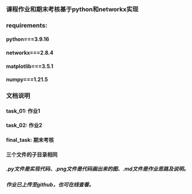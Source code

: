 ### 课程作业和期末考核基于python和networkx实现

### requirements:
#### python===3.9.16    
#### networkx===2.8.4    
#### matplotlib===3.5.1
#### numpy===1.21.5

### 文档说明
#### task_01: 作业1
#### task_02: 作业2
#### final_task: 期末考核

#### 三个文件的子目录相同
##### .py文件是实现代码、.png文件是代码画出来的图、.md文件是作业思路及说明。

##### 作业已上传至github，也可在线查看。